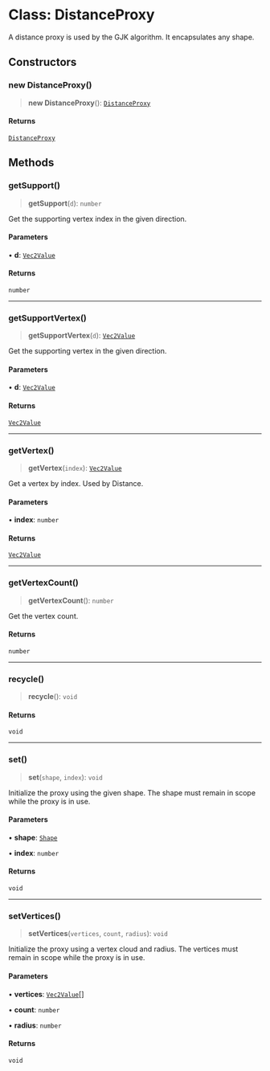 # Class: DistanceProxy

A distance proxy is used by the GJK algorithm. It encapsulates any shape.

## Constructors

### new DistanceProxy()

> **new DistanceProxy**(): [`DistanceProxy`](DistanceProxy)

#### Returns

[`DistanceProxy`](DistanceProxy)

## Methods

### getSupport()

> **getSupport**(`d`): `number`

Get the supporting vertex index in the given direction.

#### Parameters

• **d**: [`Vec2Value`](../interfaces/Vec2Value)

#### Returns

`number`

***

### getSupportVertex()

> **getSupportVertex**(`d`): [`Vec2Value`](../interfaces/Vec2Value)

Get the supporting vertex in the given direction.

#### Parameters

• **d**: [`Vec2Value`](../interfaces/Vec2Value)

#### Returns

[`Vec2Value`](../interfaces/Vec2Value)

***

### getVertex()

> **getVertex**(`index`): [`Vec2Value`](../interfaces/Vec2Value)

Get a vertex by index. Used by Distance.

#### Parameters

• **index**: `number`

#### Returns

[`Vec2Value`](../interfaces/Vec2Value)

***

### getVertexCount()

> **getVertexCount**(): `number`

Get the vertex count.

#### Returns

`number`

***

### recycle()

> **recycle**(): `void`

#### Returns

`void`

***

### set()

> **set**(`shape`, `index`): `void`

Initialize the proxy using the given shape. The shape must remain in scope
while the proxy is in use.

#### Parameters

• **shape**: [`Shape`](Shape)

• **index**: `number`

#### Returns

`void`

***

### setVertices()

> **setVertices**(`vertices`, `count`, `radius`): `void`

Initialize the proxy using a vertex cloud and radius. The vertices
must remain in scope while the proxy is in use.

#### Parameters

• **vertices**: [`Vec2Value`](../interfaces/Vec2Value)[]

• **count**: `number`

• **radius**: `number`

#### Returns

`void`
